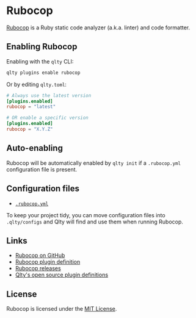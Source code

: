 # Rubocop

[Rubocop](https://github.com/rubocop/rubocop) is a Ruby static code analyzer (a.k.a. linter) and code formatter.

## Enabling Rubocop

Enabling with the `qlty` CLI:

```bash
qlty plugins enable rubocop
```

Or by editing `qlty.toml`:

```toml
# Always use the latest version
[plugins.enabled]
rubocop = "latest"

# OR enable a specific version
[plugins.enabled]
rubocop = "X.Y.Z"
```

## Auto-enabling

Rubocop will be automatically enabled by `qlty init` if a `.rubocop.yml` configuration file is present.

## Configuration files

-   [`.rubocop.yml`](https://docs.rubocop.org/rubocop/1.63/configuration.html)

To keep your project tidy, you can move configuration files into `.qlty/configs` and Qlty will find and use them when running Rubocop.

## Links

-   [Rubocop on GitHub](https://github.com/rubocop/rubocop)
-   [Rubocop plugin definition](https://github.com/qltyai/plugins/tree/main/linters/rubocop)
-   [Rubocop releases](https://github.com/rubocop/rubocop/releases)
-   [Qlty's open source plugin definitions](https://github.com/qltyai/plugins)

## License

Rubocop is licensed under the [MIT License](https://github.com/rubocop/rubocop/blob/master/LICENSE.txt).
